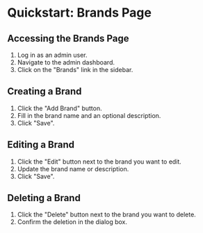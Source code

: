 # Quickstart: Brands Page

## Accessing the Brands Page

1.  Log in as an admin user.
2.  Navigate to the admin dashboard.
3.  Click on the "Brands" link in the sidebar.

## Creating a Brand

1.  Click the "Add Brand" button.
2.  Fill in the brand name and an optional description.
3.  Click "Save".

## Editing a Brand

1.  Click the "Edit" button next to the brand you want to edit.
2.  Update the brand name or description.
3.  Click "Save".

## Deleting a Brand

1.  Click the "Delete" button next to the brand you want to delete.
2.  Confirm the deletion in the dialog box.